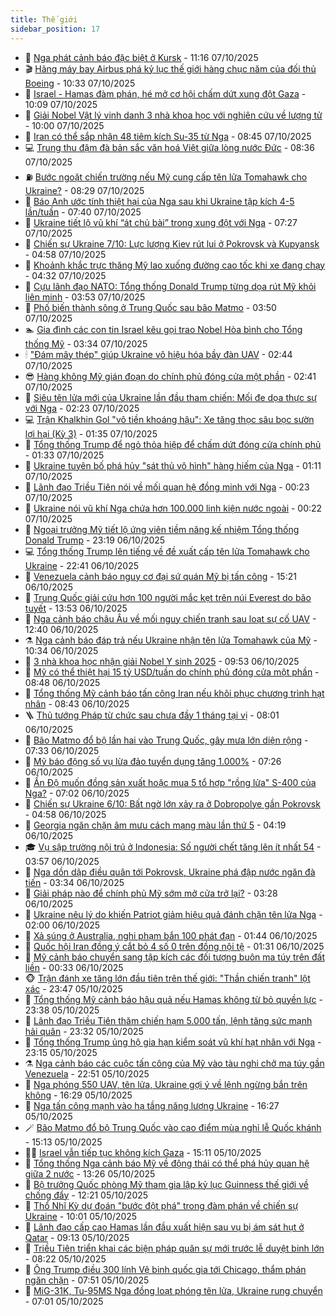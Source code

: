 ```yaml
---
title: Thế giới
sidebar_position: 17
---
```


<!-- dantri-the-gioi:START -->
- 🌋 [Nga phát cảnh báo đặc biệt ở Kursk](https://dantri.com.vn/the-gioi/nga-phat-canh-bao-dac-biet-o-kursk-20251007181546096.htm) - 11:16 07/10/2025
- 🎬 [Hãng máy bay Airbus phá kỷ lục thế giới hàng chục năm của đối thủ Boeing](https://dantri.com.vn/the-gioi/hang-may-bay-airbus-pha-ky-luc-the-gioi-hang-chuc-nam-cua-doi-thu-boeing-20251007172614017.htm) - 10:33 07/10/2025
- 🧰 [Israel - Hamas đàm phán, hé mở cơ hội chấm dứt xung đột Gaza](https://dantri.com.vn/the-gioi/israel-hamas-dam-phan-he-mo-co-hoi-cham-dut-xung-dot-gaza-20251007170910350.htm) - 10:09 07/10/2025
- 🌋 [Giải Nobel Vật lý vinh danh 3 nhà khoa học với nghiên cứu về lượng tử](https://dantri.com.vn/the-gioi/giai-nobel-vat-ly-vinh-danh-3-nha-khoa-hoc-voi-nghien-cuu-ve-luong-tu-20251007165839839.htm) - 10:00 07/10/2025
- 🗽 [Iran có thể sắp nhận 48 tiêm kích Su-35 từ Nga](https://dantri.com.vn/the-gioi/iran-co-the-sap-nhan-48-tiem-kich-su-35-tu-nga-20251007153910195.htm) - 08:45 07/10/2025
- 💻 [Trung thu đậm đà bản sắc văn hoá Việt giữa lòng nước Đức](https://dantri.com.vn/the-gioi/trung-thu-dam-da-ban-sac-van-hoa-viet-giua-long-nuoc-duc-20251007152234618.htm) - 08:36 07/10/2025
- ⛽️ [Bước ngoặt chiến trường nếu Mỹ cung cấp tên lửa Tomahawk cho Ukraine?](https://dantri.com.vn/the-gioi/buoc-ngoat-chien-truong-neu-my-cung-cap-ten-lua-tomahawk-cho-ukraine-20251007151542983.htm) - 08:29 07/10/2025
- 🤩 [Báo Anh ước tính thiệt hại của Nga sau khi Ukraine tập kích 4-5 lần/tuần](https://dantri.com.vn/the-gioi/bao-anh-uoc-tinh-thiet-hai-cua-nga-sau-khi-ukraine-tap-kich-4-5-lantuan-20251007143653936.htm) - 07:40 07/10/2025
- 🧐 [Ukraine tiết lộ vũ khí “át chủ bài” trong xung đột với Nga](https://dantri.com.vn/the-gioi/ukraine-tiet-lo-vu-khi-at-chu-bai-trong-xung-dot-voi-nga-20251007142111693.htm) - 07:27 07/10/2025
- 🎊 [Chiến sự Ukraine 7/10: Lực lượng Kiev rút lui ở Pokrovsk và Kupyansk](https://dantri.com.vn/the-gioi/chien-su-ukraine-710-luc-luong-kiev-rut-lui-o-pokrovsk-va-kupyansk-20251007114749239.htm) - 04:58 07/10/2025
- 📝 [Khoảnh khắc trực thăng Mỹ lao xuống đường cao tốc khi xe đang chạy](https://dantri.com.vn/the-gioi/khoanh-khac-truc-thang-my-lao-xuong-duong-cao-toc-khi-xe-dang-chay-20251007105844878.htm) - 04:32 07/10/2025
- 🤡 [Cựu lãnh đạo NATO: Tổng thống Donald Trump từng dọa rút Mỹ khỏi liên minh](https://dantri.com.vn/the-gioi/cuu-lanh-dao-nato-tong-thong-donald-trump-tung-doa-rut-my-khoi-lien-minh-20251007101821807.htm) - 03:53 07/10/2025
- 🥷 [Phố biến thành sông ở Trung Quốc sau bão Matmo](https://dantri.com.vn/the-gioi/pho-bien-thanh-song-o-trung-quoc-sau-bao-matmo-20251007104159643.htm) - 03:50 07/10/2025
- 🏊 [Gia đình các con tin Israel kêu gọi trao Nobel Hòa bình cho Tổng thống Mỹ](https://dantri.com.vn/the-gioi/gia-dinh-cac-con-tin-israel-keu-goi-trao-nobel-hoa-binh-cho-tong-thong-my-20251007102635663.htm) - 03:34 07/10/2025
- 🕯 [&quot;Đám mây thép&quot; giúp Ukraine vô hiệu hóa bầy đàn UAV](https://dantri.com.vn/the-gioi/dam-may-thep-giup-ukraine-vo-hieu-hoa-bay-dan-uav-20251007092747201.htm) - 02:44 07/10/2025
- 😎 [Hàng không Mỹ gián đoạn do chính phủ đóng cửa một phần](https://dantri.com.vn/the-gioi/hang-khong-my-gian-doan-do-chinh-phu-dong-cua-mot-phan-20251007092534178.htm) - 02:41 07/10/2025
- 🌈 [Siêu tên lửa mới của Ukraine lần đầu tham chiến: Mối đe dọa thực sự với Nga](https://dantri.com.vn/the-gioi/sieu-ten-lua-moi-cua-ukraine-lan-dau-tham-chien-moi-de-doa-thuc-su-voi-nga-20251007090753542.htm) - 02:23 07/10/2025
- 💻 [Trận Khalkhin Gol &quot;vô tiền khoáng hậu&quot;: Xe tăng thọc sâu bọc sườn lợi hại &lpar;Kỳ 3&rpar;](https://dantri.com.vn/the-gioi/tran-khalkhin-gol-vo-tien-khoang-hau-xe-tang-thoc-sau-boc-suon-loi-hai-ky-3-20251001165214105.htm) - 01:35 07/10/2025
- 🤖 [Tổng thống Trump để ngỏ thỏa hiệp để chấm dứt đóng cửa chính phủ](https://dantri.com.vn/the-gioi/tong-thong-trump-de-ngo-thoa-hiep-de-cham-dut-dong-cua-chinh-phu-20251007081821552.htm) - 01:33 07/10/2025
- 🦏 [Ukraine tuyên bố phá hủy &quot;sát thủ vô hình&quot; hàng hiếm của Nga](https://dantri.com.vn/the-gioi/ukraine-tuyen-bo-pha-huy-sat-thu-vo-hinh-hang-hiem-cua-nga-20251007074523613.htm) - 01:11 07/10/2025
- 🌁 [Lãnh đạo Triều Tiên nói về mối quan hệ đồng minh với Nga](https://dantri.com.vn/the-gioi/lanh-dao-trieu-tien-noi-ve-moi-quan-he-dong-minh-voi-nga-20251007065938677.htm) - 00:23 07/10/2025
- 🐘 [Ukraine nói vũ khí Nga chứa hơn 100.000 linh kiện nước ngoài](https://dantri.com.vn/the-gioi/ukraine-noi-vu-khi-nga-chua-hon-100000-linh-kien-nuoc-ngoai-20251007065727038.htm) - 00:22 07/10/2025
- 🥷 [Ngoại trưởng Mỹ tiết lộ ứng viên tiềm năng kế nhiệm Tổng thống Donald Trump](https://dantri.com.vn/the-gioi/ngoai-truong-my-tiet-lo-ung-vien-tiem-nang-ke-nhiem-tong-thong-donald-trump-20251007061311837.htm) - 23:19 06/10/2025
- 💻 [Tổng thống Trump lên tiếng về đề xuất cấp tên lửa Tomahawk cho Ukraine](https://dantri.com.vn/the-gioi/tong-thong-trump-len-tieng-ve-de-xuat-cap-ten-lua-tomahawk-cho-ukraine-20251007053802594.htm) - 22:41 06/10/2025
- 🎡 [Venezuela cảnh báo nguy cơ đại sứ quán Mỹ bị tấn công](https://dantri.com.vn/the-gioi/venezuela-canh-bao-nguy-co-dai-su-quan-my-bi-tan-cong-20251006221441642.htm) - 15:21 06/10/2025
- 🧰 [Trung Quốc giải cứu hơn 100 người mắc kẹt trên núi Everest do bão tuyết](https://dantri.com.vn/the-gioi/trung-quoc-giai-cuu-hon-100-nguoi-mac-ket-tren-nui-everest-do-bao-tuyet-20251006204224215.htm) - 13:53 06/10/2025
- 🥸 [Nga cảnh báo châu Âu về mối nguy chiến tranh sau loạt sự cố UAV](https://dantri.com.vn/the-gioi/nga-canh-bao-chau-au-ve-moi-nguy-chien-tranh-sau-loat-su-co-uav-20251006193253962.htm) - 12:40 06/10/2025
- ⚗️ [Nga cảnh báo đáp trả nếu Ukraine nhận tên lửa Tomahawk của Mỹ](https://dantri.com.vn/the-gioi/nga-canh-bao-dap-tra-neu-ukraine-nhan-ten-lua-tomahawk-cua-my-20251006172854959.htm) - 10:34 06/10/2025
- 🌮 [3 nhà khoa học nhận giải Nobel Y sinh 2025](https://dantri.com.vn/the-gioi/3-nha-khoa-hoc-nhan-giai-nobel-y-sinh-2025-20251006165152306.htm) - 09:53 06/10/2025
- 🎃 [Mỹ có thể thiệt hại 15 tỷ USD/tuần do chính phủ đóng cửa một phần](https://dantri.com.vn/the-gioi/my-co-the-thiet-hai-15-ty-usdtuan-do-chinh-phu-dong-cua-mot-phan-20251006153635163.htm) - 08:48 06/10/2025
- 💫 [Tổng thống Mỹ cảnh báo tấn công Iran nếu khôi phục chương trình hạt nhân](https://dantri.com.vn/the-gioi/tong-thong-my-canh-bao-tan-cong-iran-neu-khoi-phuc-chuong-trinh-hat-nhan-20251006153345446.htm) - 08:43 06/10/2025
- 🪜 [Thủ tướng Pháp từ chức sau chưa đầy 1 tháng tại vị](https://dantri.com.vn/the-gioi/thu-tuong-phap-tu-chuc-sau-chua-day-1-thang-tai-vi-20251006150038019.htm) - 08:01 06/10/2025
- 🌋 [Bão Matmo đổ bộ lần hai vào Trung Quốc, gây mưa lớn diện rộng](https://dantri.com.vn/the-gioi/bao-matmo-do-bo-lan-hai-vao-trung-quoc-gay-mua-lon-dien-rong-20251006142505650.htm) - 07:33 06/10/2025
- 🦏 [Mỹ báo động số vụ lừa đảo tuyển dụng tăng 1.000%](https://dantri.com.vn/the-gioi/my-bao-dong-so-vu-lua-dao-tuyen-dung-tang-1000-20251006142136657.htm) - 07:26 06/10/2025
- 👀 [Ấn Độ muốn đồng sản xuất hoặc mua 5 tổ hợp &quot;rồng lửa&quot; S-400 của Nga?](https://dantri.com.vn/the-gioi/an-do-muon-dong-san-xuat-hoac-mua-5-to-hop-rong-lua-s-400-cua-nga-20251006135807796.htm) - 07:02 06/10/2025
- 🧰 [Chiến sự Ukraine 6/10: Bất ngờ lớn xảy ra ở Dobropolye gần Pokrovsk](https://dantri.com.vn/the-gioi/chien-su-ukraine-610-bat-ngo-lon-xay-ra-o-dobropolye-gan-pokrovsk-20251006115024989.htm) - 04:58 06/10/2025
- 🚀 [Georgia ngăn chặn âm mưu cách mạng màu lần thứ 5](https://dantri.com.vn/the-gioi/georgia-ngan-chan-am-muu-cach-mang-mau-lan-thu-5-20251006105331540.htm) - 04:19 06/10/2025
- 🎓 [Vụ sập trường nội trú ở Indonesia: Số người chết tăng lên ít nhất 54](https://dantri.com.vn/the-gioi/vu-sap-truong-noi-tru-o-indonesia-so-nguoi-chet-tang-len-it-nhat-54-20251006103937320.htm) - 03:57 06/10/2025
- 🥸 [Nga dồn dập điều quân tới Pokrovsk, Ukraine phá đập nước ngăn đà tiến](https://dantri.com.vn/the-gioi/nga-don-dap-dieu-quan-toi-pokrovsk-ukraine-pha-dap-nuoc-ngan-da-tien-20251006102946517.htm) - 03:34 06/10/2025
- 🦅 [Giải pháp nào để chính phủ Mỹ sớm mở cửa trở lại?](https://dantri.com.vn/the-gioi/giai-phap-nao-de-chinh-phu-my-som-mo-cua-tro-lai-20251005151226290.htm) - 03:28 06/10/2025
- 🤭 [Ukraine nêu lý do khiến Patriot giảm hiệu quả đánh chặn tên lửa Nga](https://dantri.com.vn/the-gioi/ukraine-neu-ly-do-khien-patriot-giam-hieu-qua-danh-chan-ten-lua-nga-20251006085358909.htm) - 02:00 06/10/2025
- 🤖 [Xả súng ở Australia, nghi phạm bắn 100 phát đạn](https://dantri.com.vn/the-gioi/xa-sung-o-australia-nghi-pham-ban-100-phat-dan-20251006084033585.htm) - 01:44 06/10/2025
- 🐲 [Quốc hội Iran đồng ý cắt bỏ 4 số 0 trên đồng nội tệ](https://dantri.com.vn/the-gioi/quoc-hoi-iran-dong-y-cat-bo-4-so-0-tren-dong-noi-te-20251006081958565.htm) - 01:31 06/10/2025
- 🫣 [Mỹ cảnh báo chuyển sang tập kích các đối tượng buôn ma túy trên đất liền](https://dantri.com.vn/the-gioi/my-canh-bao-chuyen-sang-tap-kich-cac-doi-tuong-buon-ma-tuy-tren-dat-lien-20251006072059444.htm) - 00:33 06/10/2025
- 🐵 [Trận đánh xe tăng lớn đầu tiên trên thế giới: &quot;Thần chiến tranh&quot; lột xác](https://dantri.com.vn/the-gioi/tran-danh-xe-tang-lon-dau-tien-tren-the-gioi-than-chien-tranh-lot-xac-20250915155624964.htm) - 23:47 05/10/2025
- 🫶 [Tổng thống Mỹ cảnh báo hậu quả nếu Hamas không từ bỏ quyền lực](https://dantri.com.vn/the-gioi/tong-thong-my-canh-bao-hau-qua-neu-hamas-khong-tu-bo-quyen-luc-20251006062146359.htm) - 23:38 05/10/2025
- 💃 [Lãnh đạo Triều Tiên thăm chiến hạm 5.000 tấn, lệnh tăng sức mạnh hải quân](https://dantri.com.vn/the-gioi/lanh-dao-trieu-tien-tham-chien-ham-5000-tan-lenh-tang-suc-manh-hai-quan-20251006061440714.htm) - 23:32 05/10/2025
- 💫 [Tổng thống Trump ủng hộ gia hạn kiểm soát vũ khí hạt nhân với Nga](https://dantri.com.vn/the-gioi/tong-thong-trump-ung-ho-gia-han-kiem-soat-vu-khi-hat-nhan-voi-nga-20251006055009867.htm) - 23:15 05/10/2025
- ⚗️ [Nga cảnh báo các cuộc tấn công của Mỹ vào tàu nghi chở ma túy gần Venezuela](https://dantri.com.vn/the-gioi/nga-canh-bao-cac-cuoc-tan-cong-cua-my-vao-tau-nghi-cho-ma-tuy-gan-venezuela-20251006054402270.htm) - 22:51 05/10/2025
- 🥷 [Nga phóng 550 UAV, tên lửa, Ukraine gợi ý về lệnh ngừng bắn trên không](https://dantri.com.vn/the-gioi/nga-phong-550-uav-ten-lua-ukraine-goi-y-ve-lenh-ngung-ban-tren-khong-20251005221711216.htm) - 16:29 05/10/2025
- 🥸 [Nga tấn công mạnh vào hạ tầng năng lượng Ukraine](https://dantri.com.vn/the-gioi/nga-tan-cong-manh-vao-ha-tang-nang-luong-ukraine-20251005200527820.htm) - 16:27 05/10/2025
- 🪄 [Bão Matmo đổ bộ Trung Quốc vào cao điểm mùa nghỉ lễ Quốc khánh](https://dantri.com.vn/the-gioi/bao-matmo-do-bo-trung-quoc-vao-cao-diem-mua-nghi-le-quoc-khanh-20251005170323338.htm) - 15:13 05/10/2025
- 🧑‍💻 [Israel vẫn tiếp tục không kích Gaza](https://dantri.com.vn/the-gioi/israel-van-tiep-tuc-khong-kich-gaza-20251005205631140.htm) - 15:11 05/10/2025
- 🤭 [Tổng thống Nga cảnh báo Mỹ về động thái có thể phá hủy quan hệ giữa 2 nước](https://dantri.com.vn/the-gioi/tong-thong-nga-canh-bao-my-ve-dong-thai-co-the-pha-huy-quan-he-giua-2-nuoc-20251005184403724.htm) - 13:26 05/10/2025
- 🗽 [Bộ trưởng Quốc phòng Mỹ tham gia lập kỷ lục Guinness thế giới về chống đẩy](https://dantri.com.vn/the-gioi/bo-truong-quoc-phong-my-tham-gia-lap-ky-luc-guinness-the-gioi-ve-chong-day-20251005182932161.htm) - 12:21 05/10/2025
- 🤖 [Thổ Nhĩ Kỳ dự đoán &quot;bước đột phá&quot; trong đàm phán về chiến sự Ukraine](https://dantri.com.vn/the-gioi/tho-nhi-ky-du-doan-buoc-dot-pha-trong-dam-phan-ve-chien-su-ukraine-20251005121025675.htm) - 10:01 05/10/2025
- 🌈 [Lãnh đạo cấp cao Hamas lần đầu xuất hiện sau vụ bị ám sát hụt ở Qatar](https://dantri.com.vn/the-gioi/lanh-dao-cap-cao-hamas-lan-dau-xuat-hien-sau-vu-bi-am-sat-hut-o-qatar-20251005144518526.htm) - 09:13 05/10/2025
- 🤩 [Triều Tiên triển khai các biện pháp quân sự mới trước lễ duyệt binh lớn](https://dantri.com.vn/the-gioi/trieu-tien-trien-khai-cac-bien-phap-quan-su-moi-truoc-le-duyet-binh-lon-20251005150944878.htm) - 08:22 05/10/2025
- 🤗 [Ông Trump điều 300 lính Vệ binh quốc gia tới Chicago, thẩm phán ngăn chặn](https://dantri.com.vn/the-gioi/ong-trump-dieu-300-linh-ve-binh-quoc-gia-toi-chicago-tham-phan-ngan-chan-20251005142603786.htm) - 07:51 05/10/2025
- 🙉 [MiG-31K, Tu-95MS Nga đồng loạt phóng tên lửa, Ukraine rung chuyển](https://dantri.com.vn/the-gioi/mig-31k-tu-95ms-nga-dong-loat-phong-ten-lua-ukraine-rung-chuyen-20251005113127261.htm) - 07:01 05/10/2025<!-- dantri-the-gioi:END -->

